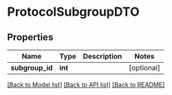 # ProtocolSubgroupDTO

## Properties
Name | Type | Description | Notes
------------ | ------------- | ------------- | -------------
**subgroup_id** | **int** |  | [optional] 

[[Back to Model list]](../README.md#documentation-for-models) [[Back to API list]](../README.md#documentation-for-api-endpoints) [[Back to README]](../README.md)


